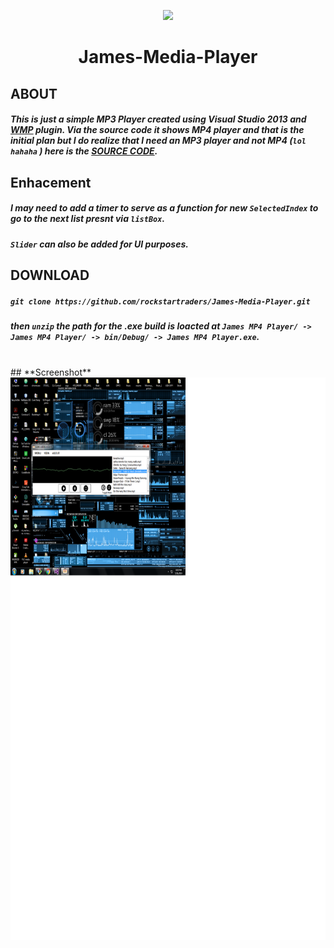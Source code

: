 
<p align="center">
<img src="././src.ico">
</p>

<h1><p align="center">
James-Media-Player
</p></h1>


## **ABOUT** ##
##### This is just a simple MP3 Player created using Visual Studio 2013 and **[WMP](https://www.microsoft.com/en-ph/download/windows-media-player-details.aspx)** plugin. Via the source code it shows MP4 player and that is the initial plan but I do realize that I need an MP3 player and not MP4 (`lol hahaha` ) here is the  **[SOURCE CODE](https://github.com/rockstartraders/James-Media-Player/tree/master/James%20MP4%20Player)**.


## **Enhacement** ##
##### I may need to add a timer to serve as a function for new `SelectedIndex` to go to the next list presnt via `listBox`.<br>
##### `Slider` can also be added for UI purposes.

## **DOWNLOAD**
##### `git clone https://github.com/rockstartraders/James-Media-Player.git`
##### then `unzip` the path for the .exe build is loacted at `James MP4 Player/ -> James MP4 Player/ -> bin/Debug/ -> James MP4 Player.exe`.

<br>
## **Screenshot**
<img src="././Images/screenshot/ss.png" width="800" height="900">
